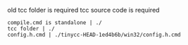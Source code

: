 old tcc folder is required
tcc source code is required
```
compile.cmd is standalone | ./
tcc folder | ./
config.h.cmd | ./tinycc-HEAD-1ed4b6b/win32/config.h.cmd
```
